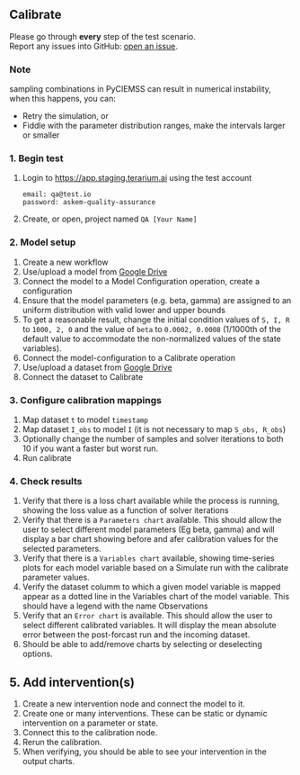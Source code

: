## Calibrate
Please go through __every__ step of the test scenario.\
Report any issues into GitHub: [open an issue](https://github.com/DARPA-ASKEM/terarium/issues/new?assignees=&labels=bug%2C+Q%26A&template=qa-issue.md&title=%5BBUG%5D%3A+).

### Note
sampling combinations in PyCIEMSS can result in numerical instability, when this happens, you can:
- Retry the simulation, or
- Fiddle with the parameter distribution ranges, make the intervals larger or smaller

### 1. Begin test
1. Login to https://app.staging.terarium.ai using the test account
    ```
    email: qa@test.io
    password: askem-quality-assurance
    ```
2. Create, or open, project named `QA [Your Name]`

### 2. Model setup
1. Create a new workflow
2. Use/upload a model from [Google Drive](https://drive.google.com/drive/folders/1hjxiggCkBCofjCQgf9gXZEHBLkBqaVwe)
3. Connect the model to a Model Configuration operation, create a configuration
4. Ensure that the model parameters (e.g. beta, gamma) are assigned to an uniform distribution with valid lower and upper bounds
5. To get a reasonable result, change the initial condition values of `S, I, R` to `1000, 2, 0` and the value of `beta` to `0.0002, 0.0008` (1/1000th of the default value to accommodate the non-normalized values of the state variables).
6. Connect the model-configuration to a Calibrate operation
7. Use/upload a dataset from [Google Drive](https://drive.google.com/drive/folders/1hjxiggCkBCofjCQgf9gXZEHBLkBqaVwe)
8. Connect the dataset to Calibrate

### 3. Configure calibration mappings
1. Map dataset `t` to model `timestamp`
2. Map dataset `I_obs` to model `I` (it is not necessary to map `S_obs, R_obs`)
3. Optionally change the number of samples and solver iterations to both 10 if you want a faster but worst run.
4. Run calibrate


### 4. Check results
1. Verify that there is a loss chart available while the process is running, showing the loss value as a function of solver iterations
2. Verify that there is a `Parameters chart` available. This should allow the user to select different model parameters (Eg beta, gamma) and will display a bar chart showing before and afer calibration values for the selected parameters.
3. Verify that there is a `Variables chart` available, showing time-series plots for each model variable based on a Simulate run with the calibrate parameter values.
4. Verify the dataset columm to which a given model variable is mapped appear as a dotted line in the Variables chart of the model variable. This should have a legend with the name Observations
5. Verify that an `Error chart` is available. This should allow the user to select different calibrated variables. It will display the mean absolute error between the post-forcast run and the incoming dataset.
6. Should be able to add/remove charts by selecting or deselecting options.

## 5. Add intervention(s)
1. Create a new intervention node and connect the model to it.
2. Create one or many interventions. These can be static or dynamic intervention on a parameter or state.
3. Connect this to the calibration node. 
4. Rerun the calibration.
5. When verifying, you should be able to see your intervention in the output charts.
